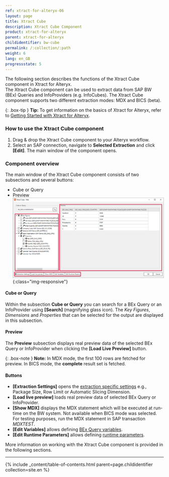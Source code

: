 ```yaml
---
ref: xtract-for-alteryx-06
layout: page
title: Xtract Cube
description: Xtract Cube Component
product: xtract-for-alteryx
parent: xtract-for-alteryx
childidentifier: bw-cube
permalink: /:collection/:path
weight: 6
lang: en_GB
progressstate: 5
---
```

The following section describes the functions of the Xtract Cube component in Xtract for Alteryx.<br>
The Xtract Cube component can be used to extract data from SAP BW (BEx) Queries and InfoProviders (e.g. InfoCubes). The Xtract Cube component supports two different extraction modes: MDX and BICS (beta).

{: .box-tip }
**Tip:** To get information on the basics of Xtract for Alteryx, refer to [Getting Started with Xtract for Alteryx](./getting-started).

### How to use the Xtract Cube component
1. Drag & drop the Xtract Cube component to your Alteryx workflow.
2. Select an SAP connection, navigate to **Selected Extraction** and click **[Edit]**. The main window of the component opens.


### Component overview
The main window of the Xtract Cube component consists of two subsections and several buttons:

- Cube or Query
- Preview
![Cube Extractor](/img/content/xfa/xfa-cube-query-overview.png){:class="img-responsive"}

#### Cube or Query
Within the subsection **Cube or Query** you can search for a BEx Query or an InfoProvider using **[Search]** (magnifying glass icon).
The *Key Figures*, *Dimensions* and *Properties* that can be selected for the output are displayed in this subsection. 


#### Preview
The **Preview** subsection displays real preview data of the selected BEx Query or InfoProvider when clicking the **[Load Live Preview]** button. 

{: .box-note }
**Note:** In MDX mode, the first 100 rows are fetched for preview. In BICS mode, the **complete** result set is fetched.

#### Buttons
- **[Extraction Settings]** opens the [extraction specific settings](./bw-cube/bw-cube-settings) e.g., Package Size, Row Limit or Automatic Slicing Dimension. <br>
- **[Load live preview]** loads real preview data of selected BEx Query or InfoProvider.
- **[Show MDX]** displays the MDX statement which will be executed at run-time on the BW system. Not available when BICS mode was selected.  For testing purposes, run the MDX statement in SAP transaction *MDXTEST*.
- **[Edit Variables]** allows defining [BEx Query variables](./bw-cube/bw-cube-variables). 
- **[Edit Runtime Parameters]** allows defining [runtime parameters](./bw-cube/edit-runtime-parameters). 

More information on working with the Xtract Cube component is provided in the following sections.

---

{% include _content/table-of-contents.html parent=page.childidentifier collection=site.en %}